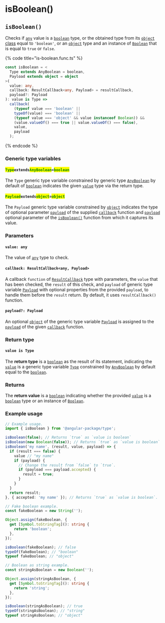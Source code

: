 # isBoolean()

## `isBoolean()`

Checks if [`any`](https://www.typescriptlang.org/docs/handbook/2/everyday-types.html#any) value is a [`boolean`](https://developer.mozilla.org/en-US/docs/Web/JavaScript/Reference/Global\_Objects/Boolean) type, or the obtained type from its [`object` class](https://developer.mozilla.org/en-US/docs/Web/JavaScript/Reference/Global\_Objects/Object/toString#using\_tostring\_to\_detect\_object\_class) equal to `'boolean'`, or an [`object`](https://developer.mozilla.org/en-US/docs/Web/JavaScript/Reference/Global\_Objects/Object) type and an instance of [`Boolean`](https://developer.mozilla.org/en-US/docs/Web/JavaScript/Reference/Global\_Objects/Boolean) that is equal to `true` or `false`.

{% code title="is-boolean.func.ts" %}
```typescript
const isBoolean = <
  Type extends AnyBoolean = boolean,
  Payload extends object = object
>(
  value: any,
  callback: ResultCallback<any, Payload> = resultCallback,
  payload?: Payload
): value is Type =>
  callback(
    (typeof value === 'boolean' ||
    typeOf(value) === 'boolean' ||
    (typeof value === 'object' && value instanceof Boolean)) &&
    (value.valueOf() === true || value.valueOf() === false),
    value,
    payload
  );
```
{% endcode %}

### Generic type variables

#### <mark style="color:green;">**`Type`**</mark>**`extends`**<mark style="color:green;">**`AnyBoolean`**</mark>**`=`**<mark style="color:green;">**`boolean`**</mark>

The `Type` generic type variable constrained by generic type [`AnyBoolean`](../types/anyboolean.md) by default of [`boolean`](https://www.typescriptlang.org/docs/handbook/basic-types.html#boolean) indicates the given [`value`](isboolean.md#value-any) type via the return type.

#### <mark style="color:green;">**`Payload`**</mark>**`extends`**<mark style="color:green;">**`object`**</mark>**`=`**<mark style="color:green;">**`object`**</mark>

The `Payload` generic type variable constrained by [`object`](https://www.typescriptlang.org/docs/handbook/basic-types.html#object) indicates the type of optional parameter [`payload`](../types/resultcallback.md#payload-payload) of the supplied [`callback`](isboolean.md#callback-resultcallback-less-than-any-payload-greater-than) function and [`payload`](isboolean.md#payload-payload) optional parameter of the [`isBoolean()`](isboolean.md#isboolean) function from which it captures its value.

### Parameters

#### `value: any`

The value of [`any`](https://www.typescriptlang.org/docs/handbook/2/everyday-types.html#any) type to check.

#### `callback: ResultCallback<any, Payload>`

A callback `function` of [`ResultCallback`](../types/resultcallback.md) type with parameters, the `value` that has been checked, the `result` of this check, and `payload` of generic type variable [`Payload`](isboolean.md#payloadextendsobject-object) with optional properties from the provided `payload`, to handle them before the `result` return. By default, it uses `resultCallback()` function.

#### `payload?: Payload`

An optional [`object`](https://developer.mozilla.org/en-US/docs/Web/JavaScript/Reference/Global\_Objects/Object) of the generic type variable [`Payload`](isboolean.md#payloadextendsobject-object) is assigned to the [`payload`](../types/resultcallback.md#payload-payload) of the given [`callback`](isboolean.md#callback-resultcallback-less-than-any-payload-greater-than) function.

### Return type

#### `value is Type`

The **return type** is a [`boolean`](https://www.typescriptlang.org/docs/handbook/basic-types.html#boolean) as the result of its statement, indicating the [`value`](isboolean.md#value-any) is a generic type variable [`Type`](isboolean.md#typeextendsanyboolean-boolean) constrained by [`AnyBoolean`](../types/anyboolean.md) by default equal to the [`boolean`](https://www.typescriptlang.org/docs/handbook/basic-types.html#boolean).

### Returns

The **return value** is a [`boolean`](https://developer.mozilla.org/en-US/docs/Web/JavaScript/Reference/Global\_Objects/Boolean) indicating whether the provided [`value`](isboolean.md#value-any) is a [`boolean`](https://developer.mozilla.org/en-US/docs/Web/JavaScript/Reference/Global\_Objects/Boolean) type or an instance of [`Boolean`](https://developer.mozilla.org/en-US/docs/Web/JavaScript/Reference/Global\_Objects/Boolean).

### Example usage

```typescript
// Example usage.
import { isBoolean } from '@angular-package/type';

isBoolean(false); // Returns `true` as `value is boolean`
isBoolean(new Boolean(false)); // Returns `true` as `value is boolean`
isBoolean('my name', (result, value, payload) => {
  if (result === false) {
    value // "my name"
    if (payload) {
      // Change the result from `false` to `true`.
      if (payload === payload.accepted) {
        result = true;
      }
    }
  }
  return result;
}, { accepted: 'my name' }); // Returns `true` as `value is boolean`.

// Fake boolean example.
const fakeBoolean = new String('');

Object.assign(fakeBoolean, {
  get [Symbol.toStringTag](): string {
    return 'boolean';
  },
});

isBoolean(fakeBoolean); // false
typeOf(fakeBoolean); // "boolean"
typeof fakeBoolean; // "object"

// Boolean as string example.
const stringAsBoolean = new Boolean('');

Object.assign(stringAsBoolean, {
  get [Symbol.toStringTag](): string {
    return 'string';
  },
});

isBoolean(stringAsBoolean); // true
typeOf(stringAsBoolean); // "string"
typeof stringAsBoolean; // "object"
```
